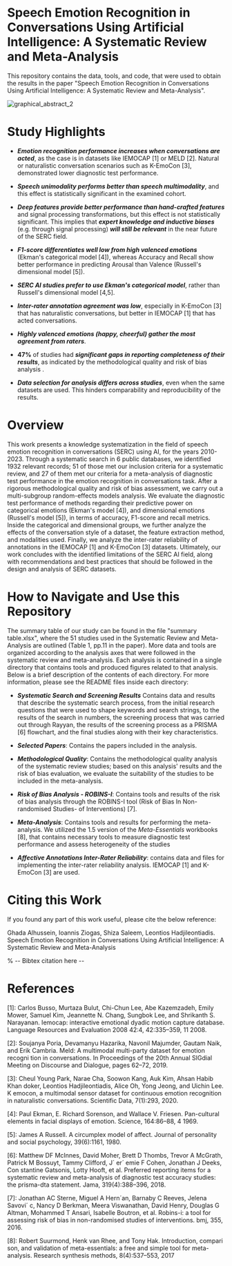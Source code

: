 # Speech Emotion Recognition in Conversations Using Artificial Intelligence: A Systematic Review and Meta-Analysis

This repository contains the data, tools, and code, that were used to obtain the results in the paper "Speech Emotion Recognition in Conversations Using Artificial Intelligence: A Systematic Review and Meta-Analysis". 

![graphical_abstract_2](https://github.com/user-attachments/assets/0d6ece91-0484-49a3-bf51-1d0e6a30f6e9)

# Study Highlights

- **_Emotion recognition performance increases when conversations are acted_**, as the case is in datasets like IEMOCAP [1] or MELD [2]. Natural or naturalistic conversation scenarios such as K-EmoCon [3], demonstrated lower diagnostic test performance. 

- **_Speech unimodality performs better than speech multimodality_**, and this effect is statistically significant in the examined cohort.

- **_Deep features provide better performance than hand-crafted features_** and signal processing transformations, but this effect is not statistically significant. This implies that **_expert knowledge and inductive biases_** (e.g. through signal processing) **_will still be relevant_** in the near future of the SERC field.

- **_F1-score differentiates well low from high valenced emotions_** (Ekman's categorical model [4]), whereas Accuracy and Recall show better performance in predicting Arousal than Valence (Russell's dimensional model [5]).

- **_SERC AI studies prefer to use Ekman's categorical model_**, rather than Russell's dimensional model [4,5].

- **_Inter-rater annotation agreement was low_**, especially in K-EmoCon [3] that has naturalistic conversations, but better in IEMOCAP [1] that has acted conversations.

- **_Highly valenced emotions (happy, cheerful) gather the most agreement from raters_**.

- **47%** of studies had **_significant gaps in reporting completeness of their results_**, as indicated by the methodological quality and risk of bias analysis .

- **_Data selection for analysis differs across studies_**, even when the same datasets are used. This hinders comparability and reproducibility of the results.

# Overview 
This work presents a knowledge systematization in the field of speech emotion recognition in conversations (SERC) using AI, for the years 2010-2023. Through a systematic search in 6 public databases, we identified 1932 relevant records; 51 of those met our inclusion criteria for a systematic review, and 27 of them met our criteria for a meta-analysis of diagnostic test performance in the emotion recognition in conversations task. After a rigorous methodological quality and risk of bias assessment, we carry out a multi-subgroup random-effects models analysis. We evaluate the diagnostic test performance of methods regarding their predictive power on categorical emotions (Ekman's model [4]), and dimensional emotions (Russell's model [5]), in terms of accuracy, F1-score and recall metrics. Inside the categorical and dimensional groups, we further analyze the effects of the conversation style of a dataset, the feature extraction method, and modalities used. Finally, we analyze the inter-rater reliability of annotations in the IEMOCAP [1] and K-EmoCon [3] datasets. Ultimately, our work concludes with the identified limitations of the SERC AI field, along with recommendations and best practices that should be followed in the design and analysis of SERC datasets.

# How to Navigate and Use this Repository
The summary table of our study can be found in the file "summary table.xlsx", where the 51 studies used in the Systematic Review and Meta-Analysis are outlined (Table 1, pp.11 in the paper). 
More data and tools are organized according to the analysis axes that were followed in the systematic review and meta-analysis. Each analysis is contained in a single directory that contains tools and produced figures related to that analysis. Below is a brief description of the contents of each directory. For more information, please see the README files inside each directory:

- **_Systematic Search and Screening Results_**
Contains data and results that describe the systematic search process, from the initial research questions that were used to shape keywords and search strings, to the results of the search in numbers, the screening process that was carried out through Rayyan, the results of the screening process as a PRISMA [6] flowchart, and the final studies along with their key characteristics. 

- **_Selected Papers_**: Contains the papers included in the analysis.

- **_Methodological Quality_**: Contains the methodological quality analysis of the systematic review studies; based on this analysis' results and the risk of bias evaluation, we evaluate the suitability of the studies to be included in the meta-analysis.

- **_Risk of Bias Analysis - ROBINS-I_**: Contains tools and results of the risk of bias analysis through the ROBINS-I tool (Risk of Bias In Non-randomised Studies- of Interventions) [7]. 

- **_Meta-Analysis_**: Contains tools and results for performing the meta-analysis. We utilized the 1.5 version of the _Meta-Essentials_ workbooks [8], that contains necessary tools to measure diagnostic test performance and assess heterogeneity of the studies

- **_Affective Annotations Inter-Rater Reliability_**: contains data and files for implementing the inter-rater reliability analysis. IEMOCAP [1] and K-EmoCon [3] are used.

# Citing this Work

If you found any part of this work useful, please cite the below reference:

Ghada Alhussein, Ioannis Ziogas, Shiza Saleem, Leontios Hadjileontiadis. Speech Emotion Recognition in Conversations Using Artificial Intelligence: A Systematic Review and Meta-Analysis

% -- Bibtex citation here --


# References

[1]: Carlos Busso, Murtaza Bulut, Chi-Chun Lee, Abe Kazemzadeh, Emily Mower,
 Samuel Kim, Jeannette N. Chang, Sungbok Lee, and Shrikanth S. Narayanan.
 Iemocap: interactive emotional dyadic motion capture database. Language
 Resources and Evaluation 2008 42:4, 42:335–359, 11 2008.

[2]: Soujanya Poria, Devamanyu Hazarika, Navonil Majumder, Gautam Naik, and
 Erik Cambria. Meld: A multimodal multi-party dataset for emotion recogni
tion in conversations. In Proceedings of the 20th Annual SIGdial Meeting on
 Discourse and Dialogue, pages 62–72, 2019.
 
[3]: Cheul Young Park, Narae Cha, Soowon Kang, Auk Kim, Ahsan Habib Khan
doker, Leontios Hadjileontiadis, Alice Oh, Yong Jeong, and Uichin Lee. K
emocon, a multimodal sensor dataset for continuous emotion recognition in
 naturalistic conversations. Scientific Data, 7(1):293, 2020. 

[4]: Paul Ekman, E. Richard Sorenson, and Wallace V. Friesen. Pan-cultural
 elements in facial displays of emotion. Science, 164:86–88, 4 1969. 

[5]:  James A Russell. A circumplex model of affect. Journal of personality and social
 psychology, 39(6):1161, 1980.
 
[6]: Matthew DF McInnes, David Moher, Brett D Thombs, Trevor A McGrath,
 Patrick M Bossuyt, Tammy Clifford, J´ er´ emie F Cohen, Jonathan J Deeks, Con
stantine Gatsonis, Lotty Hooft, et al. Preferred reporting items for a systematic
 review and meta-analysis of diagnostic test accuracy studies: the prisma-dta
 statement. Jama, 319(4):388–396, 2018.

[7]: Jonathan AC Sterne, Miguel A Hern´an, Barnaby C Reeves, Jelena Savovi´ c,
 Nancy D Berkman, Meera Viswanathan, David Henry, Douglas G Altman,
 Mohammed T Ansari, Isabelle Boutron, et al. Robins-i: a tool for assessing risk
 of bias in non-randomised studies of interventions. bmj, 355, 2016.

[8]: Robert Suurmond, Henk van Rhee, and Tony Hak. Introduction, compari
son, and validation of meta-essentials: a free and simple tool for meta-analysis.
Research synthesis methods, 8(4):537–553, 2017

